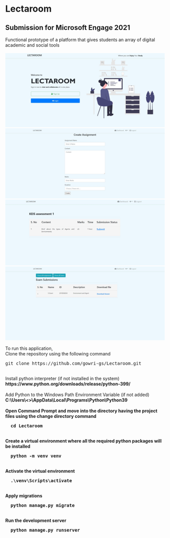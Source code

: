# Lectaroom

<h2><b>Submission for Microsoft Engage 2021</b></h2>
Functional prototype of a platform that gives students an array of digital academic and social tools<br>
<br>
<img src="https://github.com/gowri-gs/Lectaroom/blob/master/media/others/Landing%20Page.JPG"></img><br>
<img src="https://github.com/gowri-gs/Lectaroom/blob/master/media/others/Assignment_creation.JPG"></img><br>
<img src="https://github.com/gowri-gs/Lectaroom/blob/master/media/others/Assignment_student.JPG"></img><br>
<img src="https://github.com/gowri-gs/Lectaroom/blob/master/media/others/Submitted%20Assignments.JPG"></img><br>

To run this application,<br>
Clone the repository using the following command<br>
<div class="highlight highlight-source-shell position-relative overflow-auto">
  <pre>
git clone https://github.com/gowri-gs/Lectaroom.git</pre>
</div>
<br>
Install python interpreter (if not installed in the system) <br>
<b>https://www.python.org/downloads/release/python-399/</b><br>
<br>
Add Python to the Windows Path Environment Variable (if not added)<br>
<b>C:\Users\<<System_Name>>\AppData\Local\Programs\Python\Python39<b>
<br>
<br>
Open Command Prompt and move into the directory having the project files using the change directory command
<div class="highlight highlight-source-shell position-relative overflow-auto">
  <pre>
  cd Lectaroom</pre>
</div><br>
Create a virtual environment where all the required python packages will be installed<br>
<div class="highlight highlight-source-shell position-relative overflow-auto">
  <pre>
  python -m venv venv</pre>
</div>
<br>
Activate the virtual environment
<div class="highlight highlight-source-shell position-relative overflow-auto">
  <pre>
  .\venv\Scripts\activate</pre>
</div>
<br>
Apply migrations
<div class="highlight highlight-source-shell position-relative overflow-auto">
  <pre>
  python manage.py migrate</pre>
</div>
<br>
Run the development server
<div class="highlight highlight-source-shell position-relative overflow-auto">
  <pre>
  python manage.py runserver</pre>
</div>
